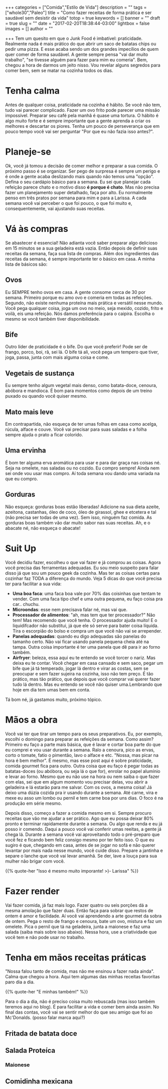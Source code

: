 +++
categories = ["Comida","Estilo de Vida"]
description = ""
tags = ["whole30","Paleo"]
title = "Como fazer receitas de forma prática e ser saudável sem desistir da vida"
totop = true
keywords = []
banner = ""
draft = true
slug = ""
date = "2017-02-20T18:38:44-03:00"
lightbox = false
images = []
author = ""

+++
Tem um quesito em que o Junk Food é imbatível: praticidade. Realmente nada é mais prático do que abrir um saco de batatas chips ou pedir uma pizza. E esse acaba sendo um dos grandes impecílios de quem quer comer de forma saudável. A gente sempre pensa "vai dar muito trabalho", "se tivesse alguém para fazer para mim eu comeria". Bem, chegou a hora de darmos um jeito nisso. Vou revelar alguns segredos para comer bem, sem se matar na cozinha todos os dias.

# Tenha calma
Antes de qualquer coisa, praticidade na cozinha é hábito. Se você não tem, tudo vai parecer complicado. Fazer um ovo frito pode parecer uma missão impossível. Preparar seu café pela manhã é quase uma tortura. O hábito é algo muito forte e é sempre importante que a gente aprenda a criar os melhores e descartar os piores. Tenha um pouco de perseverança que em pouco tempo você vai ser perguntar "Por que eu não fazia isso antes?".
# Planeje-se
Ok, você já tomou a decisão de comer melhor e preparar a sua comida. O próximo passo é se organizar. Ser pego de surpresa é sempre um perigo e é onde a gente acaba deslizando mais quando não temos uma "opção". Defina o seu cardápio básico para a semana. Eu sei que planejar cada refeição parece chato e o motivo disso **é porque é chato**. Mas não precisa fazer um planejamento super detalhado, faça por alto. Eu normalmente penso em três pratos por semana para mim e para a Larissa. A cada semana você vai perceber o que foi pouco, o que foi muito e, consequentemente, vai ajustando suas receitas.
# Vá às compras
Se abastecer é essencial! Não adianta você saber preparar algo delicioso em 15 minutos se a sua geladeira está vazia.
Então depois de definir suas receitas da semana, faça sua lista de compras. Além dos ingredientes das receitas da semana, é sempre importante ter o básico em casa. A minha lista de básicos são:
## Ovos
Eu SEMPRE tenho ovos em casa. A gente consome cerca de 30 por semana. Primeiro porque eu amo ovo e comeria em todas as refeições. Segundo, não existe nenhuma proteína mais prática e versátil nesse mundo. Você pega qualquer coisa, joga um ovo no meio, seja mexido, cozido, frito e voilà, eis uma refeição. Nós damos preferência para o caipira. Escolha o mesmo se você também tiver disponibilidade.
## Bife
Outro líder de praticidade é o bife. Do que você preferir! Pode ser de frango, porco, boi, rã, sei lá. O bife tá ali, você pega um tempero que tiver, joga, passa, junta com mais alguma coisa e come.
## Vegetais de sustança
Eu sempre tenho algum vegetal mais denso, como batata-doce, cenoura, abóbora e mandioca. É bom para momentos como depois de um treino puxado ou quando você quiser mesmo.
## Mato mais leve
Em contrapartida, não esqueça de ter umas folhas em casa como acelga, rúcula, alface e couve. Você vai precisar para suas saladas e a folha sempre ajuda o prato a ficar colorido.
## Uma ervinha
É bom ter alguma erva aromática para usar e para dar graça nas coisas né. Seja na omelete, nas saladas ou no cozido.
Eu compro sempre! Ainda nem sei onde vou usar mas compro. Aí toda semana vou dando uma variada na que eu compro.
## Gorduras
Não esqueça: gorduras boas estão liberadas! Adicione na sua dieta azeite, azeitona, castanhas, óleo de coco, óleo de girassol, ghee e etcetera e tal (não precisa ser todas de uma vez). Sem isso, ninguém faz comida. As gorduras boas também vão dar muito sabor nas suas receitas. Ah, e o abacate né, não esqueça o abacate! 
# Suit Up
Você decidiu fazer, escolheu o que vai fazer e já comprou as coisas. Agora você precisa das ferramentas adequadas. Eu sou meio suspeito para falar disso já que sou um pouco geek da cozinha. Mas ter as coisas certas para cozinhar faz TODA a diferença do mundo. Veja 5 dicas do que você precisa ter para facilitar a sua vida:
- **Uma boa faca**: uma faca boa vale por 70% das coisinhas que tentam te vender. Com uma faca tipo chef e uma outra pequena, eu faço coisa pra car.. chuchu.
- **Microondas**: esse nem precisava falar né, mas vai que.
- **Processador de alimentos**: "ah, mas tem que ter processador?" Não tem! Mas recomendo que você tenha. O processador ajuda muito! E o liquidifcador não substitui, já que ele só serve para bater coisa líquida. Tira o escorpião do bolso e compra um que você não vai se arrepender.
- **Panelas adequadas**: quando eu digo adequadas são panelas do tamanho certo. Não vai ficar usando panela pequena cheia até na tampa. Outra coisa importante é ter uma panela que dê para ir ao forno também.
- **Airfryer**: beleza, essa aqui eu te entendo se você torcer o nariz. Mas deixa eu te contar. Você chegar em casa cansado e sem saco, pegar um bife que já tá temperado, jogar lá dentro e virar as costas, sem se preocupar e sem fazer sujeira na cozinha, isso não tem preço. É tão prático, mas tão prático, que depois que você comprar vai querer fazer tudo lá dentro. Mas eu entendo se você não quiser uma.Lembrando que hoje em dia tem umas bem em conta.

Tá bom né, já gastamos muito, próximo tópico.

# Mãos a obra
Você vai ter que tirar um tempo para os seus preparativos. Eu, por exemplo, escolhi o domingo para preparar as refeições da semana. Como assim? Primeiro eu faço a parte mais básica, que é lavar e cortar boa parte do que eu comprei e vou usar durante a semana. Ralo a cenoura, pico as ervas, corto o tomate, fatio o pimentão, lavo o alface e etc. "Nossa, mas picar na hora é bem melhor". É mesmo, mas esse post aqui é sobre praticidade, comida gourmet fica para outro. Outra coisa que eu faço é pegar todas as batatas-doces (ou abóbora, ou seja lá o que for), enrolar no papel alumínio e levar ao forno. Mesmo que eu não use na hora ou nem saiba o que fazer com elas, sei que em algum momento vou precisar delas, vou abrir a geladeira e lá estarão para me salvar. Com os ovos, a mesma coisa! Já deixo uma dúzia cozida pra ir usando durante a semana. Até carne, vira e mexe eu asso um lombo ou pernil e tem carne boa por uns dias. O foco é na produção em série mesmo.

Depois disso, começo a fazer a comida mesmo em si. Sempre procuro receitas que vão me ajudar a ser prático. Ago que eu possa deixar 80% pronto e terminar rapidamente durante a semana. Ou algo que renda e eu já posso ir comendo. Daqui a pouco você vai conferir umas reeitas, a gente já chega lá. Durante a semana você vai aproveitando todo o pré-preparo que você fez e ficando bem feliz consigo mesmo por ter feito isso. O que eu sugiro é que, chegando em casa, antes de se jogar no sofá e não querer levantar por mais nada nesse mundo, você cuide disso. Prepare a jantinha e separe o lanche que você vai levar amanhã. Se der, lave a louça para sua mulher não brigar com você.

{{% quote-her "Isso é mesmo muito imporante! >)- Larissa" %}}


# Fazer render
Vai fazer comida, já faz mais logo. Fazer quatro ou seis porções dá a mesma amolação que fazer duas. Então faça para sobrar que restos de ontem é amor e facilidade. Aí você vai aprendendo a arte gourmet da sobra de ontem. Pega o resto de frango e cenoura, bate um ovo, mistura e faz um omelete. Pica o pernil que tá na geladeira, junta a maionese e faz uma salada (saiba mais sobre isso abaixo). Nessa hora, use a criatividade que você tem e não pode usar no trabalho.
# Tenha em mãos receitas práticas
"Nossa falou tanto de comida, mas não me ensinou a fazer nada ainda". Calma que chegou a hora. Aqui tem algumas das minhas receitas favoritas paro dia a dia. 

{{% quote-her "E minhas também!" %}}

Para o dia a dia, não é preciso coisa muito rebuscada (mas isso também teremos aqui no blog). É para facilitar a vida e comer bem ainda assim.  No final das contas, você vai se sentir melhor do que seu amigo que foi ao Mc'Donalds. (posso falar marca aqui?)

## Fritada de batata doce
## Salada Proteíca
### Maionese
## Comidinha mexicana
